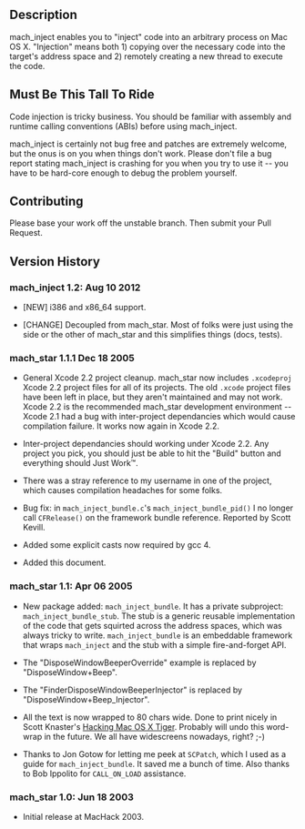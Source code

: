 ## Description

mach_inject enables you to "inject" code into an arbitrary process on Mac OS X. "Injection" means both 1) copying over the necessary code into the target's address space and 2) remotely creating a new thread to execute the code.

## Must Be This Tall To Ride

Code injection is tricky business. You should be familiar with assembly and runtime calling conventions (ABIs) before using mach_inject.

mach_inject is certainly not bug free and patches are extremely welcome, but the onus is on you when things don't work. Please don't file a bug report stating mach_inject is crashing for you when you try to use it -- you have to be hard-core enough to debug the problem yourself.

## Contributing

Please base your work off the unstable branch. Then submit your Pull Request.

## Version History

### mach_inject 1.2: Aug 10 2012

* [NEW] i386 and x86_64 support.

* [CHANGE] Decoupled from mach_star. Most of folks were just using the side or the other of mach_star and this simplifies things (docs, tests).

### mach_star 1.1.1 Dec 18 2005

* General Xcode 2.2 project cleanup. mach_star now includes `.xcodeproj` Xcode 2.2 project files for all of its projects. The old `.xcode` project files have been left in place, but they aren't maintained and may not work. Xcode 2.2 is the recommended mach_star development environment -- Xcode 2.1 had a bug with inter-project dependancies which would cause compilation failure. It works now again in Xcode 2.2.

* Inter-project dependancies should working under Xcode 2.2. Any project you pick, you should just be able to hit the "Build" button and everything should Just Work&trade;.

* There was a stray reference to my username in one of the project, which causes compilation headaches for some folks.

* Bug fix: in `mach_inject_bundle.c`'s `mach_inject_bundle_pid()` I no longer call `CFRelease()` on the framework bundle reference. Reported by Scott Kevill.

* Added some explicit casts now required by gcc 4.

* Added this document.

### mach_star 1.1: Apr 06 2005

* New package added: `mach_inject_bundle`. It has a private subproject: `mach_inject_bundle_stub`. The stub is a generic reusable implementation of the code that gets squirted across the address spaces, which was always tricky to write. `mach_inject_bundle` is an embeddable framework that wraps `mach_inject` and the stub with a simple fire-and-forget API.

* The "DisposeWindowBeeperOverride" example is replaced by "DisposeWindow+Beep".

* The "FinderDisposeWindowBeeperInjector" is replaced by "DisposeWindow+Beep_Injector".

* All the text is now wrapped to 80 chars wide. Done to print nicely in Scott Knaster's [Hacking Mac OS X Tiger](http://www.amazon.com/exec/obidos/ASIN/076458345X). Probably will undo this word-wrap in the future. We all have widescreens nowadays, right? ;-)

* Thanks to Jon Gotow for letting me peek at `SCPatch`, which I used as a guide for `mach_inject_bundle`. It saved me a bunch of time. Also thanks to Bob Ippolito for `CALL_ON_LOAD` assistance.

### mach_star 1.0: Jun 18 2003

* Initial release at MacHack 2003.